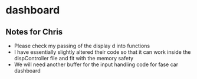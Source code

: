 # dashboard
## Notes for Chris
* Please check my passing of the display d into functions
* I have essentially slightly altered their code so that it can work inside the dispController file and fit with the memory safety
* We will need another buffer for the input handling
 code for fase car dashboard
